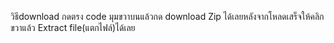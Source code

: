 วิธีdownload กดตรง code มุมขวาบนแล้วกด download Zip ได้เลยหลังจากโหลดเสร็จให้คลิกขวาแล้ว Extract file(แตกไฟล์)ได้เลย
